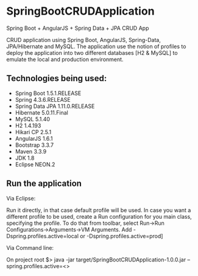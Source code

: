 # SpringBootCRUDApplication
Spring Boot + AngularJS + Spring Data + JPA CRUD App 

CRUD application using Spring Boot, AngularJS, Spring-Data, JPA/Hibernate and MySQL. 
The application use the notion of profiles to deploy the application into two different databases [H2 & MySQL] to emulate the local and production environment.


## Technologies being used:

* Spring Boot 1.5.1.RELEASE
* Spring 4.3.6.RELEASE
* Spring Data JPA 1.11.0.RELEASE
* Hibernate 5.0.11.Final
* MySQL 5.1.40
* H2 1.4.193
* Hikari CP 2.5.1
* AngularJS 1.6.1
* Bootstrap 3.3.7
* Maven 3.3.9
* JDK 1.8
* Eclipse NEON.2


## Run the application

Via Eclipse:

Run it directly, in that case default profile will be used. In case you want a different profile to be used, create a Run configuration for you main class, specifying the profile. To do that from toolbar, select Run->Run Configurations->Arguments->VM Arguments. Add -Dspring.profiles.active=local or -Dspring.profiles.active=prod]

Via Command line:

On project root
$> java -jar target/SpringBootCRUDApplication-1.0.0.jar –spring.profiles.active=<<local or prod>>
